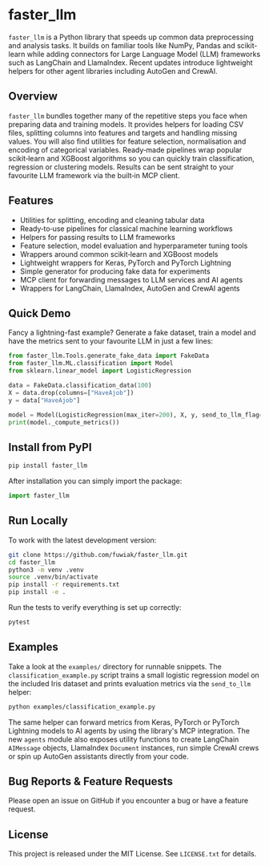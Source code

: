 # faster_llm

`faster_llm` is a Python library that speeds up common data preprocessing and analysis tasks. It builds on familiar tools like NumPy, Pandas and scikit-learn while adding connectors for Large Language Model (LLM) frameworks such as LangChain and LlamaIndex.  Recent updates introduce lightweight helpers for other agent libraries including AutoGen and CrewAI.

## Overview

`faster_llm` bundles together many of the repetitive steps you face when preparing data and training models.  It provides helpers for loading CSV files, splitting columns into features and targets and handling missing values.  You will also find utilities for feature selection, normalisation and encoding of categorical variables.  Ready‑made pipelines wrap popular scikit‑learn and XGBoost algorithms so you can quickly train classification, regression or clustering models.  Results can be sent straight to your favourite LLM framework via the built‑in MCP client.

## Features

- Utilities for splitting, encoding and cleaning tabular data
- Ready‑to‑use pipelines for classical machine learning workflows
- Helpers for passing results to LLM frameworks
- Feature selection, model evaluation and hyperparameter tuning tools
- Wrappers around common scikit‑learn and XGBoost models
- Lightweight wrappers for Keras, PyTorch and PyTorch Lightning
- Simple generator for producing fake data for experiments
- MCP client for forwarding messages to LLM services and AI agents
- Wrappers for LangChain, LlamaIndex, AutoGen and CrewAI agents

## Quick Demo

Fancy a lightning-fast example? Generate a fake dataset, train a model and
have the metrics sent to your favourite LLM in just a few lines:

```python
from faster_llm.Tools.generate_fake_data import FakeData
from faster_llm.ML.classification import Model
from sklearn.linear_model import LogisticRegression

data = FakeData.classification_data(100)
X = data.drop(columns=["HaveAjob"])
y = data["HaveAjob"]

model = Model(LogisticRegression(max_iter=200), X, y, send_to_llm_flag=True)
print(model._compute_metrics())
```

## Install from PyPI

```bash
pip install faster_llm
```

After installation you can simply import the package:

```python
import faster_llm
```

## Run Locally

To work with the latest development version:

```bash
git clone https://github.com/fuwiak/faster_llm.git
cd faster_llm
python3 -m venv .venv
source .venv/bin/activate
pip install -r requirements.txt
pip install -e .
```

Run the tests to verify everything is set up correctly:

```bash
pytest
```

## Examples

Take a look at the `examples/` directory for runnable snippets. The
`classification_example.py` script trains a small logistic regression
model on the included Iris dataset and prints evaluation metrics via the
`send_to_llm` helper:

```bash
python examples/classification_example.py
```

The same helper can forward metrics from Keras, PyTorch or PyTorch Lightning
models to AI agents by using the library's MCP integration.
The new ``agents`` module also exposes utility functions to create LangChain
``AIMessage`` objects, LlamaIndex ``Document`` instances, run simple CrewAI
crews or spin up AutoGen assistants directly from your code.

## Bug Reports & Feature Requests

Please open an issue on GitHub if you encounter a bug or have a feature request.

## License

This project is released under the MIT License. See `LICENSE.txt` for details.

